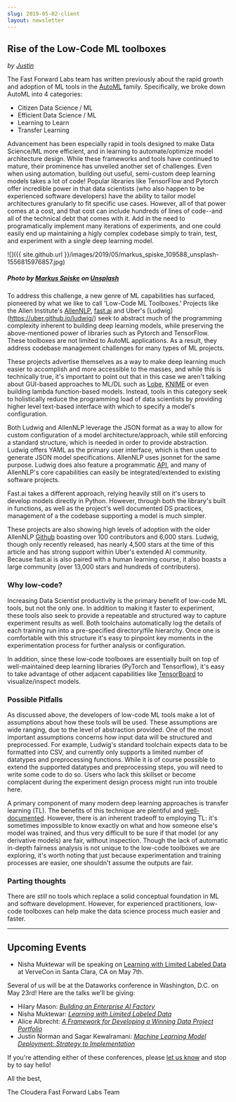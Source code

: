 ```yaml
---
slug: 2019-05-02-client
layout: newsletter
---
```


## Rise of the Low-Code ML toolboxes

_by [Justin](https://twitter.com/JustinJDN)_

The Fast Forward Labs team has written previously about the rapid growth and adoption of ML tools in the [AutoML](https://blog.fastforwardlabs.com/2017/11/30/the-promise-of-automated-machine-learning-automl.html) family.  Specifically, we broke down AutoML into 4 categories:

* Citizen Data Science / ML
* Efficient Data Science / ML
* Learning to Learn
* Transfer Learning

Advancement has been especially rapid in tools designed to make Data Science/ML more efficient, and in learning to automate/optimize model architecture design.  While these frameworks and tools have continued to mature, their prominence has unveiled another set of challenges.  Even when using automation, building out useful, semi-custom deep learning models takes a lot of code!  Popular libraries like TensorFlow and Pytorch offer incredible power in that data scientists (who also happen to be experienced software developers) have the ability to tailor model architectures granularly to fit specific use cases.  However, all of that power comes at a cost, and that cost can include hundreds of lines of code--and all of the technical debt that comes with it.  Add in the need to programatically implement many iterations of experiments, and one could easily end up maintaining a higly complex codebase simply to train, test, and experiment with a single deep learning model.

![]({{ site.github.url }}/images/2019/05/markus_spiske_109588_unsplash-1556815976857.jpg)
##### Photo by [Markus Spiske](https://unsplash.com/photos/xekxE_VR0Ec?utm_source=unsplash&utm_medium=referral&utm_content=creditCopyText) on [Unsplash](https://unsplash.com/search/photos/code?utm_source=unsplash&utm_medium=referral&utm_content=creditCopyText)

To address this challenge, a new genre of ML capabilities has surfaced, pioneered by what we like to call 'Low-Code ML Toolboxes.' Projects like the Allen Institute's [AllenNLP](https://allennlp.org/tutorials), [fast.ai](https://www.fast.ai/) and Uber's [Ludwig] (https://uber.github.io/ludwig/) seek to abstract much of the programming complexity inherent to building deep learning models, while preserving the above-mentioned power of libraries such as Pytorch and TensorFlow.  These toolboxes are not limited to AutoML applications. As a result, they address codebase management challenges for many types of ML projects. 

These projects advertise themselves as a way to make deep learning much easier to accomplish and more accessible to the masses, and while this is technically true, it's important to point out that in this case we aren't talking about GUI-based approaches to ML/DL such as [Lobe](https://lobe.ai/), [KNIME](https://www.knime.com/) or even building lambda function-based models.  Instead, tools in this category seek to holistically reduce the programming load of data scientists by providing higher level text-based interface with which to specify a model's configuration.  

Both Ludwig and AllenNLP leverage the JSON format as a way to allow for custom configuration of a model architecture/approach, while still enforcing a standard structure, which is needed in order to provide abstraction.  Ludwig offers YAML as the primary user interface, which is then used to generate JSON model specifications.  AllenNLP uses jsonnet for the same purpose.  Ludwig does also feature a programmatic [API](https://uber.github.io/ludwig/api/), and many of AllenNLP's core capabilities can easily be integrated/extended to existing software projects.

Fast.ai takes a different approach, relying heavily still on it's users to develop models directly in Python.  However, through both the library's built in functions, as well as the project's well documented DS practices, management of a the codebase supporting a model is much simpler.

These projects are also showing high levels of adoption with the older AllenNLP [Github](https://github.com/allenai/allennlp) boasting over 100 contributors and 6,000 stars.  Ludwig, though only recently released, has nearly 4,500 stars at the time of this article and has strong support within Uber's extended AI community.  Because fast.ai is also paired with a human learning course, it also boasts a large community (over 13,000 stars and hundreds of contributers).

### Why low-code?

Increasing Data Scientist productivity is the primary benefit of low-code ML tools, but not the only one.  In addition to making it faster to experiment, these tools also seek to provide a repeatable and structured way to capture experiment results as well.  Both toolchains automatically log the details of each training run into a pre-specified directory/file hierarchy.  Once one is comfortable with this structure it's easy to pinpoint key moments in the experimentation process for further analysis or configuration.

In addition, since these low-code toolboxes are essentially built on top of well-maintained deep learning libraries (PyTorch and Tensorflow), it's easy to take advantage of other adjacent capabilities like [TensorBoard](https://github.com/tensorflow/tensorboard) to visualize/inspect models. 

### Possible Pitfalls

As discussed above, the developers of low-code ML tools make a lot of assumptions about how these tools will be used.  These assumptions are wide ranging, due to the level of abstraction provided.  One of the most important assumptions concerns how input data will be structured and preprocessed.  For example, Ludwig's standard toolchain expects data to be formatted into CSV, and currently only supports a limited number of datatypes and preprocessing functions.  While it is of course possible to extend the supported datatypes and preprocessing steps, you will need to write some code to do so.  Users who lack this skillset or become complacent during the experiment design process might run into trouble here.  

A primary component of many modern deep learning approaches is transfer learning (TL).  The benefits of this technique are plentiful and [well-documented](https://blog.fastforwardlabs.com/2018/08/29/breakthroughs-in-transfer-learning-for-nlp.html).  However, there is an inherent tradeoff to employing TL: it's sometimes impossible to know exactly on what and how someone else's model was trained, and thus very difficult to be sure if that model (or any derivative models) are fair, without inspection. Though the lack of automatic in-depth fairness analysis is not unique to the low-code toolboxes we are exploring, it's worth noting that just because experimentation and training processes are easier, one shouldn't assume the outputs are fair.

### Parting thoughts

There are *still* no tools which replace a solid conceptual foundation in ML and software development. However, for experienced practitioners, low-code toolboxes can help make the data science process much easier and faster. 

---

## Upcoming Events

* Nisha Muktewar will be speaking on [Learning with Limited Labeled Data](http://vervecon.org/speakers/nisha-muktewar/) at VerveCon in Santa Clara, CA on May 7th.

Several of us will be at the Dataworks conference in Washington, D.C. on May 23rd! Here are the talks we'll be giving:
* Hilary Mason: _[Building an Enterprise AI Factory](https://dataworkssummit.com/washington-dc-2019/keynote/building-an-enterprise-ai-factory/)_
* Nisha Muktewar: _[Learning with Limited Labeled Data](https://dataworkssummit.com/washington-dc-2019/session/learning-with-limited-labeled-data-2/)_
* Alice Albrecht: _[A Framework for Developing a Winning Data Project Portfolio](https://dataworkssummit.com/washington-dc-2019/session/a-framework-for-developing-a-winning-data-project-portfolio-2/)_
* Justin Norman and Sagar Kewalramani: _[Machine Learning Model Deployment: Strategy to Implementation](https://dataworkssummit.com/washington-dc-2019/session/machine-learning-model-deployment-strategy-to-implementation-3/)_

If you're attending either of these conferences, please [let us know](mailto:cffl@cloudera.com) and stop by to say hello! 


All the best,

The Cloudera Fast Forward Labs Team